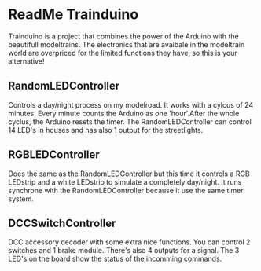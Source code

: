 ReadMe Trainduino
=================

Trainduino is a project that combines the power of the Arduino with the beautifull modeltrains. 
The electronics that are avaibale in the modeltrain world are overpriced for the limited functions they have, 
so this is your alternative!

RandomLEDController
-------------------

Controls a day/night process on my modelroad. It works with a cylcus of 24 minutes. 
Every minute counts the Arduino as one 'hour'.After the whole cyclus, the Arduino resets the timer.
The RandomLEDController can control 14 LED's in houses and has also 1 output for the streetlights.

RGBLEDController
----------------

Does the same as the RandomLEDController but this time it controls a RGB LEDstrip and a white LEDstrip to simulate a 
completely day/night. It runs synchrone with the RandomLEDController because it use the same timer system.

DCCSwitchController
-------------------

DCC accessory decoder with some extra nice functions. You can control 2 switches and 1 brake module.
There's also 4 outputs for a signal. The 3 LED's on the board show the status of the incomming commands.

